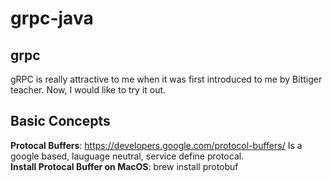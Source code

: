 # grpc-java

## grpc
gRPC is really attractive to me when it was first introduced to me by Bittiger teacher. Now, I would like to try it out. 

## Basic Concepts
**Protocal Buffers**: https://developers.google.com/protocol-buffers/ Is a google based, lauguage neutral, service define protocal.  
**Install Protocal Buffer on MacOS**: brew install protobuf  
